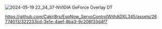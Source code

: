 ![2024-05-19 22_34_37-NVIDIA GeForce Overlay DT](https://github.com/CakirBrs/EspNow_ServoControlWithADXL345/assets/26774013/9e459d91-9343-420c-8810-a99a962b2314)




https://github.com/CakirBrs/EspNow_ServoControlWithADXL345/assets/26774013/322233cd-3e1e-4aef-8ba3-9c206f33d4f7

